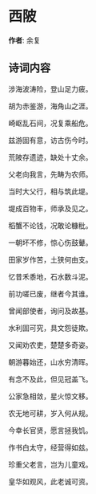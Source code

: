 # 西陂

**作者**: 余复

## 诗词内容

涉海波涛险，登山足力疲。

胡为赤鉴游，海角山之涯。

崎岖乱石间，况复乘船危。

兹游固有意，访古伤今时。

荒陂存遗迹，缺处十丈余。

父老向我言，先畴为农师。

当时大父行，相与筑此堤。

堤成百物丰，师承及见之。

稻蟹不论钱，况敢论糠秕。

一朝坏不修，惊心伤鼓鼙。

田家岁作苦，土狭何由支。

忆昔禾黍地，石水数斗泥。

前功嗟已废，继者今其谁。

曾闻部使者，询问及故基。

水利固可究，具文怨徒欺。

又闻劝农吏，楚楚多奇姿。

朝游暮始还，山水穷清晖。

有念不及此，但见冠盖飞。

公家急相敛，星火惊文移。

农无地可耕，岁入何从规。

今幸长官贤，愿言拯我饥。

作书白太守，经营得如兹。

珍重父老言，岂为儿童戏。

皇华如观风，此老诚可资。

